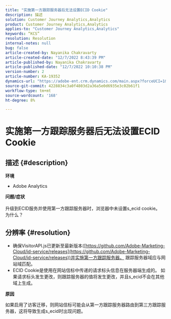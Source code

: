```yaml
---
title: "实施第一方跟踪服务器后无法设置ECID Cookie"
description: 描述
solution: Customer Journey Analytics,Analytics
product: Customer Journey Analytics,Analytics
applies-to: "Customer Journey Analytics,Analytics"
keywords: “KCS”
resolution: Resolution
internal-notes: null
bug: false
article-created-by: Nayanika Chakravarty
article-created-date: "12/7/2022 8:43:39 PM"
article-published-by: Nayanika Chakravarty
article-published-date: "12/7/2022 10:10:38 PM"
version-number: 2
article-number: KA-19352
dynamics-url: "https://adobe-ent.crm.dynamics.com/main.aspx?forceUCI=1&pagetype=entityrecord&etn=knowledgearticle&id=ff2636d2-6f76-ed11-81aa-6045bd006d92"
source-git-commit: 4228834c3a0f4803d2a36a5e0d6935e3c02b61f1
workflow-type: tm+mt
source-wordcount: '168'
ht-degree: 8%

---
```


# 实施第一方跟踪服务器后无法设置ECID Cookie

## 描述 {#description}


<b>环境</b>

- Adobe Analytics

<b>问题/症状</b>
<br><br>升级到ECID服务并使用第一方跟踪服务器时，浏览器中未设置s_ecid cookie。 为什么？<br>

## 分辨率 {#resolution}


- 确保VisitorAPI.js已更新至最新版本([https://github.com/Adobe-Marketing-Cloud/id-service/releases](https://github.com/Adobe-Marketing-Cloud/id-service/releases))并实施第一方跟踪服务器。 跟踪服务器域应与网站域匹配。
- ECID Cookie是使用在网站信标中传递的请求标头信息在服务器端生成的。 如果请求标头发生更改，则跟踪服务器的值将发生更改，并且s_ecid不会在其他域上生成。


<b>原因</b>

如果启用了访客迁移，则网站信标可能会从第一方跟踪服务器路由到第三方跟踪服务器，这将导致生成s_ecid时出现问题。
